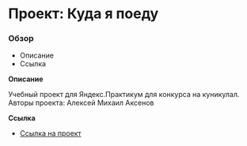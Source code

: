 # Проект: Куда я поеду

### Обзор
* Описание
* Ссылка

**Описание**

Учебный проект для Яндекс.Практикум для конкурса на куникулал. 
Авторы проекта:
 Алексей 
 Михаил Аксенов 

**Ссылка**

* [Ссылка на проект](https://aksenov-m.github.io/kuda-ya-poedu/index.html/)

